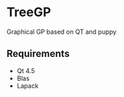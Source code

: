 # TreeGP
Graphical GP based on QT and puppy

Requirements
-------------------------
- Qt 4.5
- Blas
- Lapack
